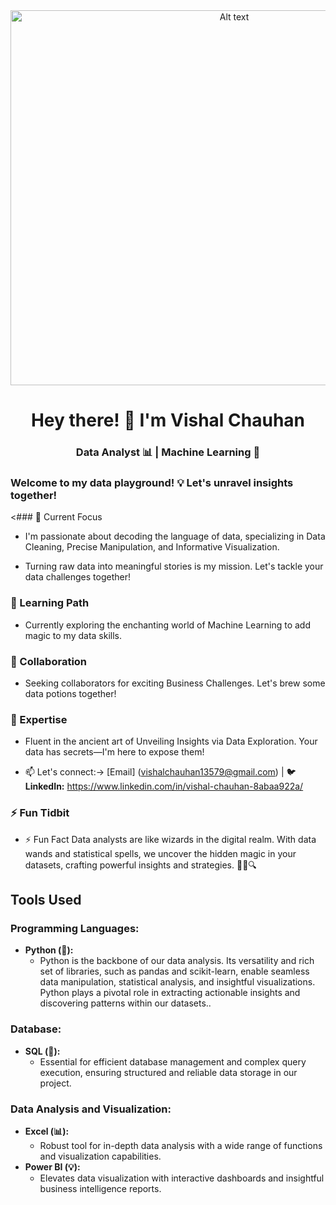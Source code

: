 <!-- Header Image -->
<div align="center">
  <img src="https://media.tenor.com/RWG3yLsLjAQAAAAC/evacomics-kelvin.gif" alt="Alt text" width="700" height="600"/>
</div>

<!-- Introduction -->
<h1 align="center">Hey there! 👋 I'm Vishal Chauhan </h1>


<h3 align="center">Data Analyst 📊 | Machine Learning 🤖</h3>



<h3 align="left">Welcome to my data playground! 💡 Let's unravel insights together!</h3>

<### 🚀 Current Focus
- I'm passionate about decoding the language of data, specializing in Data Cleaning, Precise Manipulation, and Informative Visualization.

- Turning raw data into meaningful stories is my mission. Let's tackle your data challenges together!

### 🌱 Learning Path
- Currently exploring the enchanting world of Machine Learning to add magic to my data skills.

### 👯 Collaboration
- Seeking collaborators for exciting Business Challenges. Let's brew some data potions together!

### 💬 Expertise
- Fluent in the ancient art of Unveiling Insights via Data Exploration. Your data has secrets—I'm here to expose them!

<!-- 📫 Contact Information -->
- 📫 Let's connect:->
 [Email] (vishalchauhan13579@gmail.com) | 🐦
  **LinkedIn:** https://www.linkedin.com/in/vishal-chauhan-8abaa922a/
### ⚡ Fun Tidbit
- ⚡ Fun Fact Data analysts are like wizards in the digital realm. With data wands and statistical spells, we uncover the hidden magic in your datasets, crafting powerful insights and strategies. 🔮✨🔍


## Tools Used

### Programming Languages:
- **Python (🐍):**
  - Python is the backbone of our data analysis. Its versatility and rich set of libraries, such as pandas and scikit-learn, enable seamless data manipulation, statistical analysis, and insightful visualizations. Python plays a pivotal role in extracting actionable insights and discovering patterns within our datasets..

### Database:
- **SQL (🐘):**
  -  Essential for efficient database management and complex query execution, ensuring structured and reliable data storage in our project.

### Data Analysis and Visualization:
- **Excel (📊):**
  - Robust tool for in-depth data analysis with a wide range of functions and visualization capabilities.
- **Power BI (💡):**
  - Elevates data visualization with interactive dashboards and insightful business intelligence reports.
